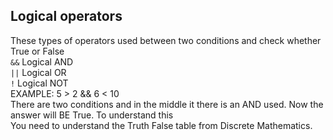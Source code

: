 ## Logical operators
These types of operators used between two conditions and check whether True or False  
```&&``` Logical AND  
```||``` Logical OR  
```!``` Logical NOT  
EXAMPLE: 5 > 2 && 6 < 10  
There are two conditions and in the middle it there is an AND used. Now the answer will BE True. To understand this   
You need to understand the Truth False table from Discrete Mathematics.
